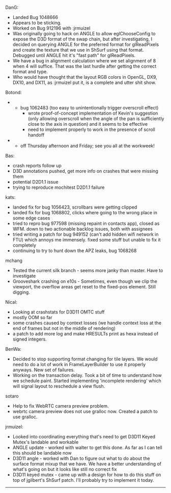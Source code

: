 DanG:
* Landed Bug 1048666
* Appears to be sticking.
* Worked on Bug 912196 with :jrmuizel
* Was originally going to hack on ANGLE to allow eglChooseConfig to expose the D3D format of the swap chain, but after investigating, I decided on querying ANGLE for the preferred format for glReadPixels and create the texture that we use in ShSurf using that format. Debugged until ANGLE hit it's "fast path" for glReadPixels.
* We have a bug in alignment calculation where we set alignment of 8 when 4 will suffice. That was the last hurdle after getting the correct format and type.
* Who would have thought that the layout RGB colors in OpenGL, DX9, DX10, and DX11, as :jrmuizel put it, is a complete and utter shit show.

Botond:
*  - bug 1062483 (too easy to unintentionally trigger overscroll effect)
        - wrote proof-of-concept implementation of Kevin's suggestion
          (only allowing overscroll when the angle of the pan is sufficiently
          close to the axis in question) and it seems to be effective
        - need to implement properly to work in the presence of scroll handoff
*  - off Thursday afternoon and Friday; see you all at the workweek!

Bas:
* crash reports follow up
* D3D annotations pushed, get more info on crashes that were missing them
* potential D2D1.1 issue
* trying to reproduce mochitest D2D1.1 failure

kats:
* landed fix for bug 1056423, scrollbars were getting clipped
* landed fix for bug 1068802, clicks where going to the wrong place in some edge cases
* tried to repro bug 977598 (missing repaint in contacts app), closed as WFM. down to two actionable backlog issues, both with assignees
* tried writing a patch for bug 949152 (can't add hidden wifi network in FTU) which annoys me immensely. fixed some stuff but unable to fix it completely
* continuing to try to hunt down the APZ leaks, bug 1068268

mchang
* Tested the current silk branch - seems more janky than master. Have to investigate
* Grooveshark crashing on e10s - Sometimes, even though we clip the viewport, the overflow areas get reset to the fixed-pos element. Still digging. 

Nical:
* Looking at crashstats for D3D11 OMTC stuff
* mostly OOM so far
* some crashes caused by context losses (we handle context loss at the end of frames but not in the middle of rendering)
* a patch to add more log and make HRESULTs print as hexa instead of signed integers.

BenWa:
* Decided to stop supporting format changing for tile layers. We would need to do a lot of work in FrameLayerBuilder to use it properly anyways. New set of failures.
* Working on the transaction delay. Took a bit of time to understand how we schedule paint. Started implementing 'incomplete rendering' which will signal layout to reschedule a view flush.

sotaro
* Help to fix WebRTC camera preview problem.
* webrtc camera preview does not use gralloc now. Created a patch to use gralloc.

jrmuizel:
* Looked into coordinating everything that's need to get D3D11 Keyed Mutex's landable and workable
* ANGLE update - worked with walter to get this done. As far as I can tell this should be landable now
* D3D11 angle - worked with Dan to figure out what to do about the surface format mixup that we have. We have a better understanding of what's going on but it looks like still no correct fix
* D3D11 keyed mutex - came up with a design for how to do this stuff on top of jgilbert's ShSurf patch. I'll probably try to implement it today.

________________



